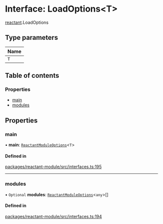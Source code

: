 # Interface: LoadOptions<T\>

[reactant](../modules/reactant.md).LoadOptions

## Type parameters

| Name |
| :------ |
| `T` |

## Table of contents

### Properties

- [main](reactant.LoadOptions.md#main)
- [modules](reactant.LoadOptions.md#modules)

## Properties

### main

• **main**: [`ReactantModuleOptions`](../modules/reactant.md#reactantmoduleoptions)<`T`\>

#### Defined in

[packages/reactant-module/src/interfaces.ts:195](https://github.com/unadlib/reactant/blob/f66dad8a/packages/reactant-module/src/interfaces.ts#L195)

___

### modules

• `Optional` **modules**: [`ReactantModuleOptions`](../modules/reactant.md#reactantmoduleoptions)<`any`\>[]

#### Defined in

[packages/reactant-module/src/interfaces.ts:194](https://github.com/unadlib/reactant/blob/f66dad8a/packages/reactant-module/src/interfaces.ts#L194)

